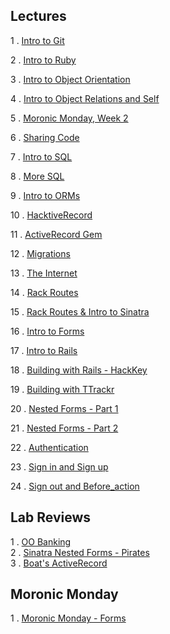 ## Lectures  

1 . [Intro to Git](https://www.youtube.com/watch?v=bK7i-BMJcM0&feature=youtu.be)		

2 . [Intro to Ruby](https://www.youtube.com/watch?v=_BmEuwgHsGI&feature=youtu.be)		

3 . [Intro to Object Orientation](https://www.youtube.com/watch?v=bBtFLt8nBng&feature=youtu.be)		
		
4 . [Intro to Object Relations and Self](https://www.youtube.com/watch?v=Vrj1opkvTs8&feature=youtu.be)		
		
5 . [Moronic Monday, Week 2](https://www.youtube.com/watch?v=Gd_s7CwW2MA&feature=youtu.be)		
		
6 . [Sharing Code](http://youtu.be/A9_ZEgEeG-8)		
		
7 . [Intro to SQL](https://www.youtube.com/watch?v=oUqFqhsQLPk)		
		
8 . [More SQL](https://www.youtube.com/watch?v=gpwbDUhxFG4)		

9 . [Intro to ORMs](http://youtu.be/8Tx0C-FIDU8)		
		
10 . [HacktiveRecord](http://youtu.be/RtgMqhRX5ek)		

11 . [ActiveRecord Gem](https://www.youtube.com/watch?v=EhhUGQIma_A&feature=youtu.be)		
	
12 . [Migrations](https://www.youtube.com/watch?v=EhhUGQIma_A&feature=youtu.be)	

13 . [The Internet](https://www.youtube.com/watch?v=P--x-P44IH4&feature=youtu.be)

14 . [Rack Routes](https://www.youtube.com/watch?v=0pUQzJN5exw&feature=youtu.be)

15 . [Rack Routes & Intro to Sinatra](http://youtu.be/c0m3QIBdock)

16 . [Intro to Forms](http://youtu.be/mc_kCLw_jBA)

17 . [Intro to Rails](https://www.youtube.com/watch?v=fpHd9bE2o7o&feature=youtu.be)

18 . [Building with Rails - HackKey](http://youtu.be/ACEQuKpyX5k)
		
19 . [Building with TTrackr](https://www.youtube.com/watch?v=lObHElZAxnc&feature=youtu.be)

20 . [Nested Forms - Part 1](https://www.youtube.com/watch?v=Etc-IsokyI8&feature=youtu.be)

21 . [Nested Forms - Part 2](https://www.youtube.com/watch?v=Q14udTLt5YE&feature=youtu.be)

22 . [Authentication](https://www.youtube.com/watch?v=5fcQu-j7mDA&feature=youtu.be)

23 . [Sign in and Sign up](https://www.youtube.com/watch?v=uqCwlyhbon4&feature=youtu.be)

24 . [Sign out and Before_action](https://www.youtube.com/watch?v=w6LbZbcdYdg&feature=youtu.be)

## Lab Reviews		
 	
1 . [OO Banking](https://www.youtube.com/watch?v=DHKBrGklJSA&feature=youtu.be)  
2 . [Sinatra Nested Forms - Pirates](https://www.youtube.com/watch?v=kgHN11dQ3H0&feature=youtu.be)  
3 . [Boat's ActiveRecord](https://www.youtube.com/watch?v=CNl-xPX9Y90&feature=youtu.be)  


## Moronic Monday 

1 . [Moronic Monday - Forms](https://www.youtube.com/watch?v=eHDlxxn2_v4&feature=youtu.be)

